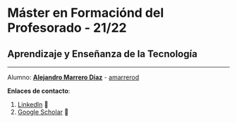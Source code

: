 # Máster en Formaciónd del Profesorado - 21/22
## Aprendizaje y Enseñanza de la Tecnología 
---

Alumno: **[Alejandro Marrero Díaz](https://campusdoctoradoyposgrado2122.ull.es/user/profile.php?id=1156)** - [amarrerod](https://github.com/amarrerod)

**Enlaces de contacto**:

1. [LinkedIn](https://www.linkedin.com/in/alemarrero/) :briefcase:
2. [Google Scholar](https://scholar.google.es/citations?hl=es&authuser=2&user=-E9F8KEAAAAJ) :school:



<!-- [![Open in Visual Studio Code](https://classroom.github.com/assets/open-in-vscode-f059dc9a6f8d3a56e377f745f24479a46679e63a5d9fe6f495e02850cd0d8118.svg)](https://classroom.github.com/online_ide?assignment_repo_id=6129487&assignment_repo_type=AssignmentRepo) -->
